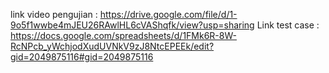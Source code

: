 link video pengujian : https://drive.google.com/file/d/1-9o5f1wwbe4mJEU26RAwlHL6cVAShqfk/view?usp=sharing
Link test case : https://docs.google.com/spreadsheets/d/1FMk6R-8W-RcNPcb_yWchjodXudUVNkV9zJ8NtcEPEEk/edit?gid=2049875116#gid=2049875116
